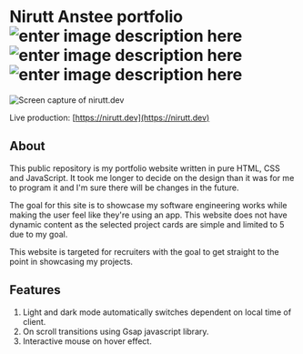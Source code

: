 # Nirutt Anstee portfolio  ![enter image description here](https://img.shields.io/website?style=flat-square&up_message=online&url=https://nirutt.dev/) ![enter image description here](https://img.shields.io/github/license/niruttanstee/portfolio?style=flat-square) ![enter image description here](https://img.shields.io/w3c-validation/html?style=flat-square&targetUrl=https%3A%2F%2Fraw.githubusercontent.com%2Fniruttanstee%2Fportfolio%2Fmain%2Findex.html)

![Screen capture of nirutt.dev](https://imgur.com/XQLlFiU.png)

Live production: [https://nirutt.dev](https://nirutt.dev)

## About
This public repository is my portfolio website written in pure HTML, CSS and JavaScript. It took me longer to decide on the design than it was for me to program it and I'm sure there will be changes in the future. 

The goal for this site is to showcase my software engineering works while making the user feel like they're using an app. This website does not have dynamic content as the selected project cards are simple and limited to 5 due to my goal.

This website is targeted for recruiters with the goal to get straight to the point in showcasing my projects.

## Features

1. Light and dark mode automatically switches dependent on local time of client. 
2. On scroll transitions using Gsap javascript library.
3. Interactive mouse on hover effect.

